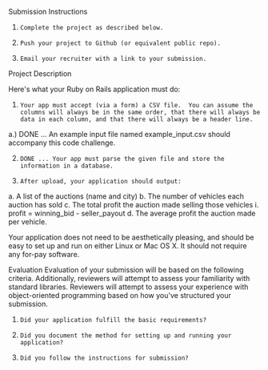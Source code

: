 
Submission Instructions
1.     Complete the project as described below.
2.     Push your project to Github (or equivalent public repo).
3.     Email your recruiter with a link to your submission.

Project Description

Here's what your Ruby on Rails application must do:

1.     Your app must accept (via a form) a CSV file.  You can assume the columns will always be in the same order, that there will always be data in each column, and that there will always be a header line. 

  a.) DONE ... An example input file named example_input.csv should accompany this code challenge.

2.     DONE ... Your app must parse the given file and store the information in a database.
3.     After upload, your application should output:
a.     A list of the auctions (name and city)
b.     The number of vehicles each auction has sold
c.     The total profit the auction made selling those vehicles
          i.          profit = winning_bid - seller_payout
d.     The average profit the auction made per vehicle.


Your application does not need to be aesthetically pleasing, and should be easy to set up and run on either Linux or Mac OS X. It should not require any for-pay software.

Evaluation
Evaluation of your submission will be based on the following criteria. Additionally, reviewers will attempt to assess your familiarity with standard libraries.  Reviewers will attempt to assess your experience with object-oriented programming based on how you've structured your submission.
1.     Did your application fulfill the basic requirements?
2.     Did you document the method for setting up and running your application?
3.     Did you follow the instructions for submission?
